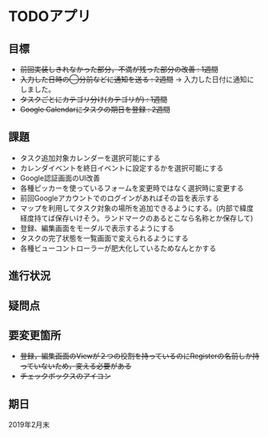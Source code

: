 # TODOアプリ

## 目標
- ~~前回実装しきれなかった部分，不満が残った部分の改善 : 1週間~~
- ~~入力した日時の◯分前などに通知を送る : 2週間~~ -> 入力した日付に通知にしました。
- ~~タスクごとにカテゴリ分け(カテゴリが) : 1週間~~
- ~~Google Calendarにタスクの期日を登録 : 2週間~~

## 課題
- タスク追加対象カレンダーを選択可能にする
- カレンダイベントを終日イベントに設定するかを選択可能にする
- Google認証画面のUI改善
- 各種ピッカーを使っているフォームを変更時ではなく選択時に変更する
- 前回Googleアカウントでのログインがあればその旨を表示する
- マップを利用してタスク対象の場所を追加できるようにする。(内部で緯度経度持てば保存いけそう。ランドマークのあるとこなら名称とか保存して)
- 登録、編集画面をモーダルで表示するようにする
- タスクの完了状態を一覧画面で変えられるようにする
- 各種ビューコントローラーが肥大化しているためなんとかする

## 進行状況

## 疑問点

## 要変更箇所
- ~~登録，編集画面のViewが２つの役割を持っているのにRegisterの名前しか持っていないため，変える必要がある~~
- ~~チェックボックスのアイコン~~

## 期日
2019年2月末
